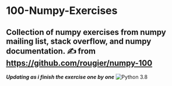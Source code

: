 # 100-Numpy-Exercises 
Collection of numpy exercises from numpy mailing list, stack overflow, and numpy documentation.
:writing_hand: from https://github.com/rougier/numpy-100
---
***Updating as i finish the exercise one by one*** ![Python 3.8](https://img.shields.io/badge/python-3.8-blue.svg)

